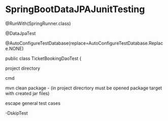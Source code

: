 # SpringBootDataJPAJunitTesting

@RunWith(SpringRunner.class)

@DataJpaTest

@AutoConfigureTestDatabase(replace=AutoConfigureTestDatabase.Replace.NONE)

public class TicketBookingDaoTest {

project directory

cmd

mvn clean package - (in project direcrtory must be opened package target with created jar files)

escape general test cases

-DskipTest
